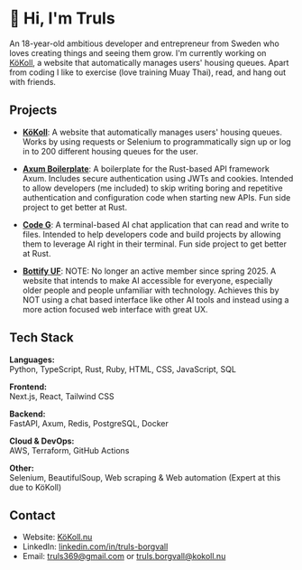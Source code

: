 # 👋 Hi, I'm Truls
An 18-year-old ambitious developer and entrepreneur from Sweden who loves creating things and seeing them grow. I'm currently working on [KöKoll](https://kokoll.nu/), a website that automatically manages users' housing queues. Apart from coding I like to exercise (love training Muay Thai), read, and hang out with friends.

## Projects
- [**KöKoll**](https://kokoll.nu/): A website that automatically manages users' housing queues. Works by using requests or Selenium to programmatically sign up or log in to 200 different housing queues for the user.

- [**Axum Boilerplate**](https://github.com/truls27a/axum-boilerplate): A boilerplate for the Rust-based API framework Axum. Includes secure authentication using JWTs and cookies. Intended to allow developers (me included) to skip writing boring and repetitive authentication and configuration code when starting new APIs. Fun side project to get better at Rust.

- [**Code G**](https://github.com/truls27a/code-g): A terminal-based AI chat application that can read and write to files. Intended to help developers code and build projects by allowing them to leverage AI right in their terminal. Fun side project to get better at Rust.

 - [**Bottify UF**](https://bottify.se/): NOTE: No longer an active member since spring 2025. A website that intends to make AI accessible for everyone, especially older people and people unfamiliar with technology. Achieves this by NOT using a chat based interface like other AI tools and instead using a more action focused web interface with great UX.

## Tech Stack
**Languages:**  
Python, TypeScript, Rust, Ruby, HTML, CSS, JavaScript, SQL

**Frontend:**  
Next.js, React, Tailwind CSS

**Backend:**  
FastAPI, Axum, Redis, PostgreSQL, Docker

**Cloud & DevOps:**  
AWS, Terraform, GitHub Actions

**Other:**  
Selenium, BeautifulSoup, Web scraping & Web automation (Expert at this due to KöKoll)

## Contact
- Website: [KöKoll.nu](https://kokoll.nu)  
- LinkedIn: [linkedin.com/in/truls-borgvall](https://www.linkedin.com/in/truls-borgvall-752355273/)  
- Email: truls369@gmail.com or truls.borgvall@kokoll.nu
